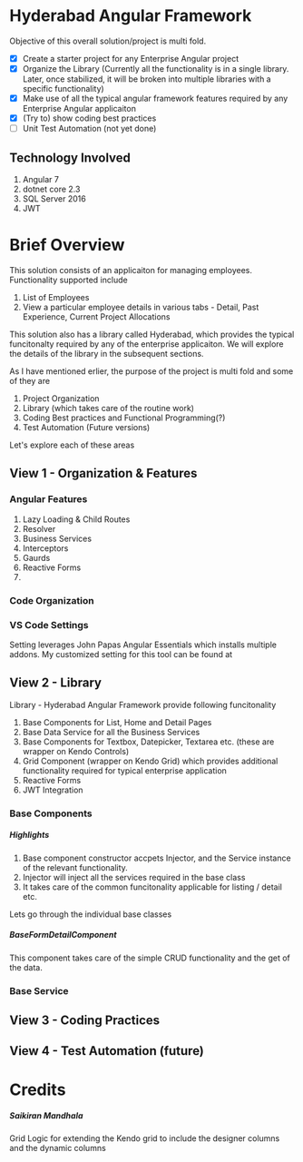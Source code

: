 # Hyderabad Angular Framework 
Objective of this overall solution/project is multi fold. 
- [X] Create a starter project for any Enterprise Angular project
- [X] Organize the Library (Currently all the functionality is in a single library. Later, once stabilized, it will be broken into multiple libraries with a specific functionality)
- [X] Make use of all the typical angular framework features required by any Enterprise Angular applicaiton
- [X] (Try to) show coding best practices
- [ ] Unit Test Automation (not yet done)

## Technology Involved
1. Angular 7
2. dotnet core 2.3
3. SQL Server 2016
4. JWT

# Brief Overview
This solution consists of an applicaiton for managing employees. Functionality supported include
1. List of Employees
2. View a particular employee details in various tabs - Detail, Past Experience, Current Project Allocations

This solution also has a library called Hyderabad, which provides the typical funcitonalty required by any of the enterprise applicaiton. We will explore the details of the library in the subsequent sections.

As I have mentioned erlier, the purpose of the project is multi fold and some of they are
1. Project Organization
2. Library (which takes care of the routine work)
3. Coding Best practices and Functional Programming(?)
4. Test Automation (Future versions)

Let's explore each of these areas

## View 1 - Organization & Features
### Angular Features
1. Lazy Loading & Child Routes
2. Resolver
3. Business Services
4. Interceptors
5. Gaurds
6. Reactive Forms
7. 

### Code Organization


### VS Code Settings
Setting leverages John Papas Angular Essentials which installs multiple addons. My customized setting for this tool can be found at


## View 2 - Library
Library - Hyderabad Angular Framework provide following funcitonality
1. Base Components for List, Home and Detail Pages
2. Base Data Service for all the Business Services
3. Base Components for Textbox, Datepicker, Textarea etc. (these are wrapper on Kendo Controls)
4. Grid Component (wrapper on Kendo Grid) which provides additional functionality required for typical enterprise application
5. Reactive Forms
6. JWT Integration

### Base Components
##### Highlights
1. Base component constructor accpets Injector, and the Service instance of the relevant functionality.
2. Injector will inject all the services required in the base class
3. It takes care of the common funcitonality applicable for listing / detail etc.

Lets go through the individual base classes

##### BaseFormDetailComponent
This component takes care of the simple CRUD functionality and the get of the data. 

### Base Service

## View 3 - Coding Practices

## View 4 - Test Automation (future)


# Credits
##### Saikiran Mandhala
Grid Logic for extending the Kendo grid to include the designer columns and the dynamic columns
